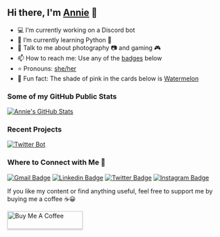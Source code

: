 ## Hi there, I'm [Annie](https://www.linkedin.com/in/anniewu2303/) :wave:	

- :computer: I’m currently working on a Discord bot
- :seedling: I’m currently learning Python :snake:
- :speech_balloon: Talk to me about photography :camera: and gaming :video_game:
- :mailbox: How to reach me: Use any of the [badges](#how-to-contact-me) below
- :star: Pronouns: [she/her](https://www.mypronouns.org/she-her)
- :watermelon: Fun fact: The shade of pink in the cards below is [Watermelon](https://www.schemecolor.com/sample?getcolor=f35588)

### Some of my GitHub Public Stats

[![Annie's GitHub Stats](https://github-readme-stats.vercel.app/api?username=anniewu2303&title_color=F35588)](https://github.com/anniewu2303)

### Recent Projects

[![Twitter Bot](https://github-readme-stats.vercel.app/api/pin/?username=anniewu2303&repo=twitter-retweet-bot&title_color=F35588)](https://github.com/anniewu2303/Twitter-Retweet-Bot)

### Where to Connect with Me :speech_balloon:

[![Gmail Badge](https://img.shields.io/badge/Gmail-c14438?style=flat&logo=Gmail&logoColor=white)](mailto:anniewu2303@gmail.com "Connect via Email")
[![Linkedin Badge](https://img.shields.io/badge/-LinkedIn-0072b1?style=flat&logo=Linkedin&logoColor=white)](https://www.linkedin.com/in/anniewu2303/ "Connect on LinkedIn")
[![Twitter Badge](https://img.shields.io/badge/-Twitter-00acee?style=flat&logo=Twitter&logoColor=white)](https://twitter.com/intent/follow?screen_name=anniew_twt "Follow on Twitter")
[![Instagram Badge](https://img.shields.io/badge/-Instagram-E1306C?style=flat&logo=instagram&logoColor=white)](https://www.instagram.com/anniewu_photo/ "Follow on Instagram")

If you like my content or find anything useful, feel free to support me by buying me a coffee :coffee::grinning:

<a href="https://www.buymeacoffee.com/awu2303" target="_blank"><img src="https://www.buymeacoffee.com/assets/img/custom_images/orange_img.png" alt="Buy Me A Coffee" style="height: 41px !important;width: 174px !important;box-shadow: 0px 3px 2px 0px rgba(190, 190, 190, 0.5) !important;-webkit-box-shadow: 0px 3px 2px 0px rgba(190, 190, 190, 0.5) !important;" ></a>
